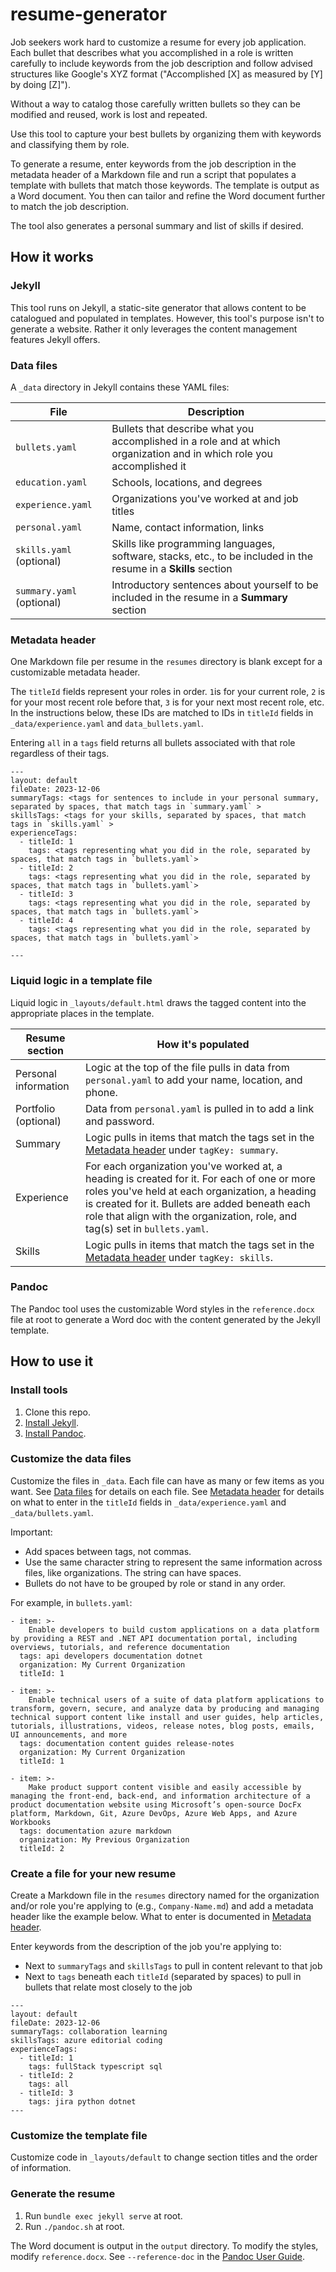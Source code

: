 # resume-generator

Job seekers work hard to customize a resume for every job application. Each bullet that describes what you accomplished in a role is written carefully to include keywords from the job description and follow advised structures like Google's XYZ format ("Accomplished [X] as measured by [Y] by doing [Z]").

Without a way to catalog those carefully written bullets so they can be modified and reused, work is lost and repeated.

Use this tool to capture your best bullets by organizing them with keywords and classifying them by role.

To generate a resume, enter keywords from the job description in the metadata header of a Markdown file and run a script that populates a template with bullets that match those keywords. The template is output as a Word document. You then can tailor and refine the Word document further to match the job description.

The tool also generates a personal summary and list of skills if desired.

## How it works

### Jekyll

This tool runs on Jekyll, a static-site generator that allows content to be catalogued and populated in templates. However, this tool's purpose isn't to generate a website. Rather it only leverages the content management features Jekyll offers.

### Data files

A `_data` directory in Jekyll contains these YAML files:

| File                      | Description                                                                                                           |
|---------------------------|-----------------------------------------------------------------------------------------------------------------------|
| `bullets.yaml`            | Bullets that describe what you accomplished in a role and at which organization and in which role you accomplished it |
| `education.yaml`          | Schools, locations, and degrees                                                                                       |
| `experience.yaml`         | Organizations you've worked at and job titles                                                                         |
| `personal.yaml`           | Name, contact information, links                                                                                      |
| `skills.yaml` (optional)  | Skills like programming languages, software, stacks, etc., to be included in the resume in a **Skills** section       |
| `summary.yaml` (optional) | Introductory sentences about yourself to be included in the resume in a **Summary** section                           |

### Metadata header

One Markdown file per resume in the `resumes` directory is blank except for a customizable metadata header.

The `titleId` fields represent your roles in order. `1`is for your current role, `2` is for your most recent role before that, `3` is for your next most recent role, etc. In the instructions below, these IDs are matched to IDs in `titleId` fields in `_data/experience.yaml` and `data_bullets.yaml`.

Entering `all` in a `tags` field returns all bullets associated with that role regardless of their tags.

```
---
layout: default
fileDate: 2023-12-06
summaryTags: <tags for sentences to include in your personal summary, separated by spaces, that match tags in `summary.yaml` >
skillsTags: <tags for your skills, separated by spaces, that match tags in `skills.yaml` >
experienceTags:
  - titleId: 1
    tags: <tags representing what you did in the role, separated by spaces, that match tags in `bullets.yaml`>
  - titleId: 2
    tags: <tags representing what you did in the role, separated by spaces, that match tags in `bullets.yaml`>
  - titleId: 3
    tags: <tags representing what you did in the role, separated by spaces, that match tags in `bullets.yaml`>
  - titleId: 4
    tags: <tags representing what you did in the role, separated by spaces, that match tags in `bullets.yaml`>

---
```

### Liquid logic in a template file

Liquid logic in `_layouts/default.html` draws the tagged content into the appropriate places in the template.

| Resume section | How it's populated |
|----------------|--------------------|
| Personal information | Logic at the top of the file pulls in data from `personal.yaml` to add your name, location, and phone. |
| Portfolio (optional) | Data from `personal.yaml` is pulled in to add a link and password. |
| Summary | Logic pulls in items that match the tags set in the [Metadata header](#metadata-header) under `tagKey: summary`. |
| Experience | For each organization you've worked at, a heading is created for it. For each of one or more roles you've held at each organization, a heading is created for it. Bullets are added beneath each role that align with the organization, role, and tag(s) set in `bullets.yaml`. |
| Skills | Logic pulls in items that match the tags set in the [Metadata header](#metadata-header) under `tagKey: skills`. |

### Pandoc

The Pandoc tool uses the customizable Word styles in the `reference.docx` file at root to generate a Word doc with the content generated by the Jekyll template.

## How to use it

### Install tools

1. Clone this repo.
2. [Install Jekyll](https://jekyllrb.com/docs/installation).
3. [Install Pandoc](https://pandoc.org/installing.html).

### Customize the data files

Customize the files in `_data`. Each file can have as many or few items as you want. See [Data files](#data-files) for details on each file. See [Metadata header](#metadata-header) for details on what to enter in the `titleId` fields in `_data/experience.yaml` and `_data/bullets.yaml`.

Important:

- Add spaces between tags, not commas.
- Use the same character string to represent the same information across files, like organizations. The string can have spaces.
- Bullets do not have to be grouped by role or stand in any order.

For example, in `bullets.yaml`:

```
- item: >-
    Enable developers to build custom applications on a data platform by providing a REST and .NET API documentation portal, including overviews, tutorials, and reference documentation
  tags: api developers documentation dotnet
  organization: My Current Organization
  titleId: 1

- item: >-
    Enable technical users of a suite of data platform applications to transform, govern, secure, and analyze data by producing and managing technical support content like install and user guides, help articles, tutorials, illustrations, videos, release notes, blog posts, emails, UI announcements, and more
  tags: documentation content guides release-notes 
  organization: My Current Organization
  titleId: 1

- item: >-
    Make product support content visible and easily accessible by managing the front-end, back-end, and information architecture of a product documentation website using Microsoft’s open-source DocFx platform, Markdown, Git, Azure DevOps, Azure Web Apps, and Azure Workbooks
  tags: documentation azure markdown
  organization: My Previous Organization
  titleId: 2
```

### Create a file for your new resume

Create a Markdown file in the `resumes` directory named for the organization and/or role you're applying to (e.g., `Company-Name.md`) and add a metadata header like the example below. What to enter is documented in [Metadata header](#metadata-header).

Enter keywords from the description of the job you're applying to:

- Next to `summaryTags` and `skillsTags` to pull in content relevant to that job
- Next to `tags` beneath each `titleId` (separated by spaces) to pull in bullets that relate most closely to the job

```
---
layout: default
fileDate: 2023-12-06
summaryTags: collaboration learning
skillsTags: azure editorial coding
experienceTags:
  - titleId: 1
    tags: fullStack typescript sql
  - titleId: 2
    tags: all
  - titleId: 3
    tags: jira python dotnet
---
```

### Customize the template file

Customize code in `_layouts/default` to change section titles and the order of information.

### Generate the resume

1. Run `bundle exec jekyll serve` at root.
2. Run `./pandoc.sh` at root.

The Word document is output in the `output` directory. To modify the styles, modify `reference.docx`. See `--reference-doc` in the [Pandoc User Guide](https://pandoc.org/MANUAL.html).
